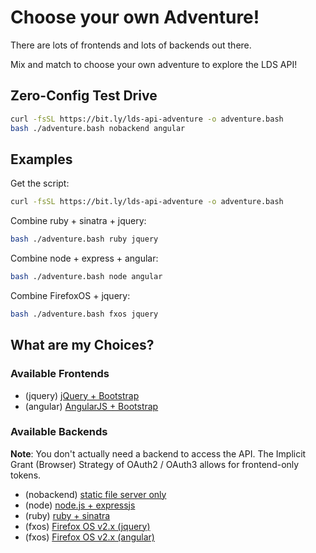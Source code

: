 Choose your own Adventure!
==========================

There are lots of frontends and lots of backends out there.

Mix and match to choose your own adventure to explore the LDS API!

Zero-Config Test Drive
----------------------

```bash
curl -fsSL https://bit.ly/lds-api-adventure -o adventure.bash
bash ./adventure.bash nobackend angular
```

Examples
--------

Get the script:

```bash
curl -fsSL https://bit.ly/lds-api-adventure -o adventure.bash
```

Combine ruby + sinatra + jquery:

```bash
bash ./adventure.bash ruby jquery
```

Combine node + express + angular:

```bash
bash ./adventure.bash node angular
```

Combine FirefoxOS + jquery:

```bash
bash ./adventure.bash fxos jquery
```

What are my Choices?
------------------

### Available Frontends

* (jquery) [jQuery + Bootstrap](https://github.com/LDSorg/frontend-oauth2-jquery-example)
* (angular) [AngularJS + Bootstrap](https://github.com/LDSorg/frontend-oauth2-angular-example)

### Available Backends

**Note**: You don't actually need a backend to access the API. The Implicit Grant (Browser) Strategy of OAuth2 / OAuth3 allows for frontend-only tokens.

* (nobackend) [static file server only](https://github.com/LDSorg/backend-oauth2-node-passport-example)
* (node) [node.js + expressjs](https://github.com/LDSorg/backend-oauth2-node-passport-example)
* (ruby) [ruby + sinatra](https://github.com/LDSorg/backend-oauth2-ruby-sinatra-example)
* (fxos) [Firefox OS v2.x (jquery)](https://github.com/LDSorg/fxos-oauth2-jquery-demo)
* (fxos) [Firefox OS v2.x (angular)](https://github.com/LDSorg/fxos-oauth2-angular-demo)

